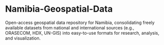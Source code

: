 # Namibia-Geospatial-Data
Open-access geospatial data repository for Namibia, consolidating freely available datasets from national and international sources (e.g., ORASECOM, HDX, UN-GIS) into easy-to-use formats for research, analysis, and visualization.

